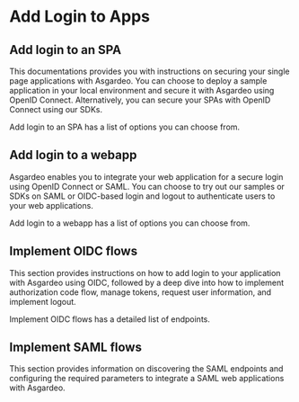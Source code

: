 # Add Login to Apps

## Add login to an SPA

This documentations provides you with instructions on securing your single page applications with Asgardeo. You can choose to deploy a sample application in your local environment and secure it with Asgardeo using OpenID Connect. Alternatively, you can secure your SPAs with OpenID Connect using our SDKs.  

<a :href="$withBase('/guides/applications/spa/add-login-to-single-page-app/')">Add login to an SPA</a> has a list of options you can choose from. 

## Add login to a webapp

Asgardeo enables you to integrate your web application for a secure login using OpenID Connect or SAML. You can choose to try out our samples or SDKs on SAML or OIDC-based login and logout to authenticate users to your web applications.

<a :href="$withBase('/guides/applications/web-app/add-login-to-web-app/')">Add login to a webapp</a> has a list of options you can choose from. 

## Implement OIDC flows 

This section provides instructions on how to add login to your application with Asgardeo using OIDC, followed by a deep dive into how to implement authorization code flow, manage tokens, request user information, and implement logout.   

<a :href="$withBase('/guides/applications/oidc/')">Implement OIDC flows</a> has a detailed list of endpoints. 

## Implement SAML flows 

This section provides information on discovering the SAML endpoints and configuring the required parameters to integrate a SAML web applications with Asgardeo.